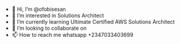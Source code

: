 - 👋 Hi, I’m @ofobisesan
- 👀 I’m interested in Solutions Architect
- 🌱 I’m currently learning Ultimate Certified AWS Solutions Architect 
- 💞️ I’m looking to collaborate on 
- 📫 How to reach me whatsapp +2347033403699

<!---
ofobisesan/ofobisesan is a ✨ special ✨ repository because its `README.md` (this file) appears on your GitHub profile.
You can click the Preview link to take a look at your changes.
--->
